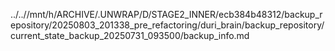 ../..//mnt/h/ARCHIVE/.UNWRAP/D/STAGE2_INNER/ecb384b48312/backup_repository/20250803_201338_pre_refactoring/duri_brain/backup_repository/current_state_backup_20250731_093500/backup_info.md